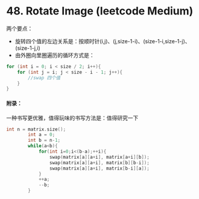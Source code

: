 # 48. Rotate Image (leetcode Medium)
两个要点：
- 旋转四个值的左边关系是：按顺时针(i,j)、(j,size-1-i)、(size-1-i,size-1-j)、(size-1-j,i)
- 由外圈向里圈遍历的循环方式是：
```C++
for (int i = 0; i < size / 2; i++){
    for (int j = i; j < size - i - 1; j++){
        //swap 四个值
    }
}
```

#### 附录：
一种书写更优雅，值得玩味的书写方法是：值得研究一下
```C++
int n = matrix.size();
        int a = 0;
        int b = n-1;
        while(a<b){
            for(int i=0;i<(b-a);++i){
                swap(matrix[a][a+i], matrix[a+i][b]);
                swap(matrix[a][a+i], matrix[b][b-i]);
                swap(matrix[a][a+i], matrix[b-i][a]);
            }
            ++a;
            --b;
        }
```